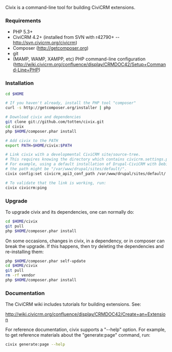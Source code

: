 Civix is a command-line tool for building CiviCRM extensions.

### Requirements

* PHP 5.3+
* CiviCRM 4.2+ (installed from SVN with r42790+ -- http://svn.civicrm.org/civicrm)
* Composer (http://getcomposer.org)
* git
* (MAMP, WAMP, XAMPP, etc) PHP command-line configuration (http://wiki.civicrm.org/confluence/display/CRMDOC42/Setup+Command-Line+PHP)

### Installation

```bash
cd $HOME

# If you haven't already, install the PHP tool "composer"
curl -s http://getcomposer.org/installer | php

# Download civix and dependencies
git clone git://github.com/totten/civix.git
cd civix
php $HOME/composer.phar install

# Add civix to the PATH
export PATH=$HOME/civix:$PATH

# Link civix with a developmental CiviCRM site/source-tree.
# This requires knowing the directory which contains civicrm.settings.php
# For example, using a default installation of Drupal-CiviCRM with Debian/Ubuntu,
# the path might be "/var/www/drupal/sites/default/".
civix config:set civicrm_api3_conf_path /var/www/drupal/sites/default/

# To validate that the link is working, run:
civix civicrm:ping
```

### Upgrade

To upgrade civix and its dependencies, one can normally do:

```bash
cd $HOME/civix
git pull
php $HOME/composer.phar install
```

On some occasions, changes in civix, in a dependency, or in composer can
break the upgrade.  If this happens, then try deleting the dependencies and
re-installing them:

```bash
php $HOME/composer.phar self-update
cd $HOME/civix
git pull
rm -rf vendor
php $HOME/composer.phar install
```

### Documentation

The CiviCRM wiki includes tutorials for building extensions. See:

http://wiki.civicrm.org/confluence/display/CRMDOC42/Create+an+Extension

For reference documentation, civix supports a "--help" option.  For example,
to get reference materials about the "generate:page" command, run:

```bash
civix generate:page --help
```
